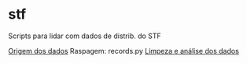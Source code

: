 # stf
Scripts para lidar com dados de distrib. do STF

[Origem dos dados](http://www.stf.jus.br/portal/ataDistribuicao/pesquisarAta.asp)
Raspagem: records.py
[Limpeza e análise dos dados](https://github.com/marceloalvesuff/analise_stf/blob/master/STF.R)